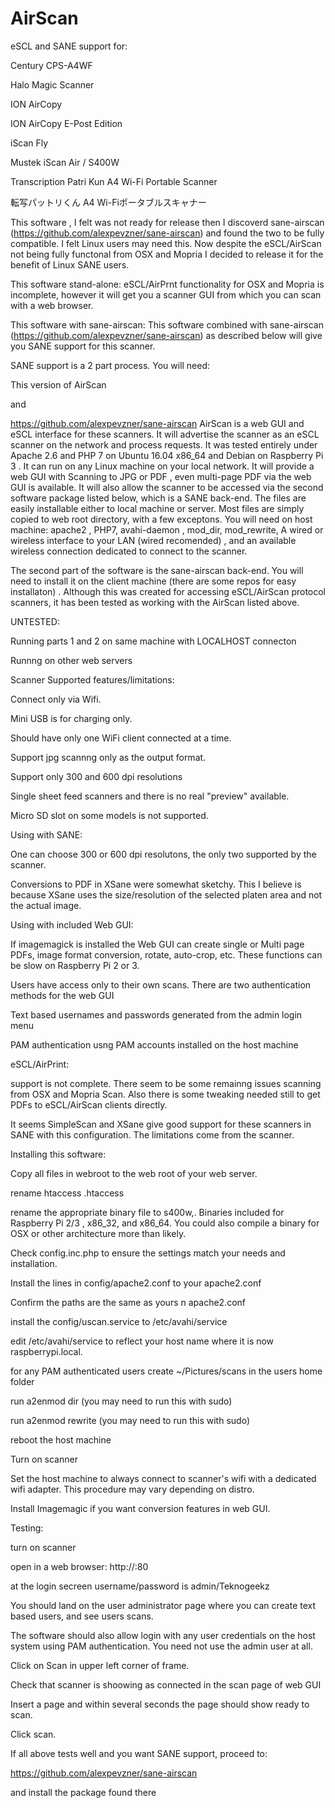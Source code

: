# AirScan

  eSCL and SANE support for:

  Century CPS-A4WF

  Halo Magic Scanner

  ION AirCopy

  ION AirCopy E-Post Edition

  iScan Fly

  Mustek iScan Air / S400W

  Transcription Patri Kun A4 Wi-Fi Portable Scanner

  転写パットリくん A4 Wi-Fiポータブルスキャナー

This software , I felt was not ready for release then I discoverd sane-airscan (https://github.com/alexpevzner/sane-airscan) and found the two to be fully compatible. I felt Linux users may need this. Now despite the eSCL/AirScan not being fully functonal from OSX and Mopria I decided to release it for the benefit of Linux SANE users.

This software stand-alone:
  eSCL/AirPrnt functionality for OSX and Mopria is incomplete, however it will get you a scanner GUI from which you can scan with a web browser. 


This software with sane-airscan:
  This software combined with sane-airscan (https://github.com/alexpevzner/sane-airscan) as described below will give you SANE support for this scanner.


SANE support is a 2 part process. You will need:

This version of AirScan

and

https://github.com/alexpevzner/sane-airscan
AirScan is a web GUI and eSCL interface for these scanners. It will advertise the scanner as an eSCL scanner on the network and process requests. It was tested entirely under Apache 2.6 and PHP 7 on Ubuntu 16.04 x86_64 and Debian on Raspberry Pi 3 .  It can run on any Linux machine on your local network.  It will provide a web GUI with Scanning to JPG or PDF , even multi-page PDF via the web GUI is available. It will also allow the scanner to be accessed via the second software package listed below, which is a SANE back-end. The files are easily installable either to local machine or server. Most files are simply copied to web root directory, with a few exceptons.
You will need on host machine: apache2 , PHP7, avahi-daemon , mod_dir, mod_rewrite, A wired or wireless interface to your LAN (wired recomended) , and an available wireless connection dedicated to connect to the scanner.


The second part of the software is the sane-airscan back-end. You will need to install it on the client machine (there are some repos for easy installaton) . Although this was created for accessing eSCL/AirScan protocol scanners, it has been tested as working with the AirScan listed above.


UNTESTED:

Running parts 1 and 2 on same machine with LOCALHOST connecton

Runnng on other web servers




Scanner Supported features/limitations:

Connect only via Wifi.

Mini USB is for charging only.

Should have only one WiFi client connected at a time.

Support jpg scannng only as the output format.

Support only 300 and 600 dpi resolutions

Single sheet feed scanners and there is no real "preview" available.

Micro SD slot on some models is not supported.




Using with SANE:

One can choose 300 or 600 dpi resolutons, the only two supported by the scanner.

Conversions to PDF in XSane were somewhat sketchy. This I believe is because XSane uses the size/resolution of the selected platen area and not the actual image.




Using with included Web GUI:

If imagemagick is installed the Web GUI can create single or Multi page PDFs, image format conversion, rotate, auto-crop, etc. These functions can be slow on Raspberry Pi 2 or 3.

Users have access only to their own scans. There are two authentication methods for the web GUI


  Text based usernames and passwords generated from the admin login menu

  PAM authentication usng PAM accounts installed on the host machine


eSCL/AirPrint:

support is not complete. There seem to be some remainng issues scanning from OSX and Mopria Scan. Also there is some tweaking needed still to get PDFs to eSCL/AirScan clients directly.

It seems SimpleScan and XSane give good support for these scanners in SANE with this configuration. The limitations come from the scanner.




Installing this software:

Copy all files in webroot to the web root of your web server.

rename htaccess .htaccess

rename the appropriate binary file to s400w,. Binaries included for Raspberry Pi 2/3 , x86_32, and x86_64. You could also 
compile a binary for OSX or other architecture more than likely.

Check config.inc.php to ensure the settings match your needs and installation.

Install the lines in config/apache2.conf to your apache2.conf

Confirm the paths are the same as yours n apache2.conf

install the config/uscan.service to /etc/avahi/service 

edit /etc/avahi/service to reflect your host name where it is now raspberrypi.local.

for any PAM authenticated users create ~/Pictures/scans in the users home folder

run a2enmod dir (you may need to run this with sudo)

run a2enmod rewrite (you may need to run this with sudo)

reboot the host machine

Turn on scanner

Set the host machine to always connect to scanner's wifi with a dedicated wifi adapter. This procedure may vary depending on distro.

Install Imagemagic if you want conversion features in web GUI.




Testing:

turn on scanner

open in a web browser: http://<IPADDRESS of host>:80

at the login secreen username/password is admin/Teknogeekz

You should land on the user administrator page where you can create text based users, and see users scans.

The software should also allow login with any user credentials on the host system using PAM authentication. You need not use the admin user at all.  

Click on Scan in upper left corner of frame. 

Check that scanner is shoowing as connected in the scan page of web GUI

Insert a page and within several seconds the page should show ready to scan. 

Click scan.




If all above tests well and you want SANE support, proceed to:

https://github.com/alexpevzner/sane-airscan  

and install the package found there

